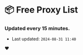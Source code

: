 # :package: Free Proxy List
### Updated every 15 minutes.

- Last updated: `2024-08-31 11:40`

:heart:
